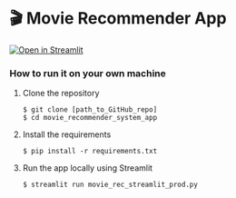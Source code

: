 # 🎬 Movie Recommender App


[![Open in Streamlit](https://static.streamlit.io/badges/streamlit_badge_black_white.svg)](https://movie-recommender-mb.streamlit.app/)

### How to run it on your own machine

1. Clone the repository

   ```
   $ git clone [path_to_GitHub_repo]
   $ cd movie_recommender_system_app
   ```

1. Install the requirements

   ```
   $ pip install -r requirements.txt
   ```

2. Run the app locally using Streamlit

   ```
   $ streamlit run movie_rec_streamlit_prod.py
   ```

